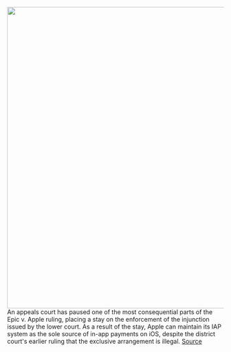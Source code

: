<img src='https://cdn.vox-cdn.com/thumbor/FX2iUV-LuJqOvDvBZcLPbyL7j1E=/0x0:2040x1360/1200x800/filters:focal(857x517:1183x843)/cdn.vox-cdn.com/uploads/chorus_image/image/70245984/acastro_20200818_1777_epicApple_0003.0.0.jpg' width='700px' /><br/>
An appeals court has paused one of the most consequential parts of the Epic v. Apple ruling, placing a stay on the enforcement of the injunction issued by the lower court. As a result of the stay, Apple can maintain its IAP system as the sole source of in-app payments on iOS, despite the district court's earlier ruling that the exclusive arrangement is illegal.
<a href='https://www.theverge.com/2021/12/8/22814147/epic-apple-app-store-injunction-paused'> Source <a/>